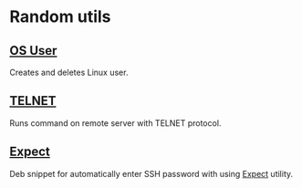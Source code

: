 # Random utils

## [OS User](user)
Creates and deletes Linux user.

## [TELNET](telnet)
Runs command on remote server with TELNET protocol.

## [Expect](expect)
Deb snippet for automatically enter SSH password with using [Expect](https://en.wikipedia.org/wiki/Expect) utility.
